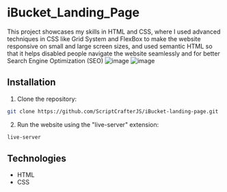 # iBucket_Landing_Page
This project showcases my skills in HTML and CSS, where I used advanced techniques in CSS like Grid System and FlexBox to make the website responsive on small and large screen sizes, and used semantic HTML so that it helps disabled people navigate the website seamlessly and for better Search Engine Optimization (SEO)
![image](https://github.com/ScriptCrafterJS/iBucket-landing-page/assets/151676251/50b39888-112f-4413-aac8-00b71234f0f6)
![image](https://github.com/ScriptCrafterJS/iBucket-landing-page/assets/151676251/e7cd4d54-79ea-40c0-b783-891ecbcf1420)

## Installation
1. Clone the repository:
```bash
git clone https://github.com/ScriptCrafterJS/iBucket-landing-page.git
```
2. Run the website using the "live-server" extension:
```bash
live-server
```

## Technologies
- HTML
- CSS

